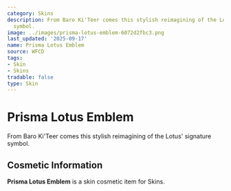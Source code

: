 ```yaml
---
category: Skins
description: From Baro Ki'Teer comes this stylish reimagining of the Lotus' signature
  symbol.
image: ../images/prisma-lotus-emblem-6072d2fbc3.png
last_updated: '2025-09-17'
name: Prisma Lotus Emblem
source: WFCD
tags:
- Skin
- Skins
tradable: false
type: Skin
---
```


# Prisma Lotus Emblem

From Baro Ki'Teer comes this stylish reimagining of the Lotus' signature symbol.

## Cosmetic Information

**Prisma Lotus Emblem** is a skin cosmetic item for Skins.

